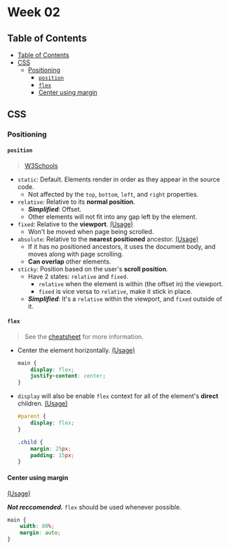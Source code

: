 # Week 02

## Table of Contents

- [Table of Contents](#table-of-contents)
- [CSS](#css)
	- [Positioning](#positioning)
		- [`position`](#position)
		- [`flex`](#flex)
		- [Center using margin](#center-using-margin)

## CSS

### Positioning

#### `position`

> [W3Schools](https://www.w3schools.com/css/css_positioning.asp)

- `static`: Default. Elements render in order as they appear in the source code.
	- Not affected by the `top`, `bottom`, `left`, and `right` properties.
- `relative`: Relative to its **normal position**.
	- _**Simplified**_: Offset.
	- Other elements will not fit into any gap left by the element.
- `fixed`: Relative to the **viewport**. [(Usage)](styles/style.css?plain=1#L16)
	- Won't be moved when page being scrolled.
- `absolute`: Relative to the **nearest positioned** ancestor. [(Usage)](styles/style.css?plain=1#L30)
	- If it has no positioned ancestors, it uses the document body, and moves along with page scrolling.
	- **Can overlap** other elements.
- `sticky`: Position based on the user's **scroll position**.
	- Have 2 states: `relative` and `fixed`.
		- `relative` when the element is within (the offset in) the viewport.
		- `fixed` is vice versa to `relative`, make it stick in place.
	- _**Simplified**_: It's a `relative` within the viewport, and `fixed` outside of it.

#### `flex`

> See the [cheatsheet](../doc/CSS_Cheatsheet_2.jpg) for more information.

- Center the element horizontally. [(Usage)](styles/style.css?plain=1#L58)

	```css
	main {
		display: flex;
		justify-content: center;
	}
	```

- `display` will also be enable `flex` context for all of the element's **direct** children. [(Usage)](styles/style.css?plain=1#L81)

	```css
	#parent {
		display: flex;
	}

	.child {
		margin: 25px;
		padding: 15px;
	}
	```

#### Center using margin

[(Usage)](styles/style.css?plain=1#L76)

_**Not reccomended.**_ `flex` should be used whenever possible.

```css
main {
	width: 80%;
	margin: auto;
}
```
